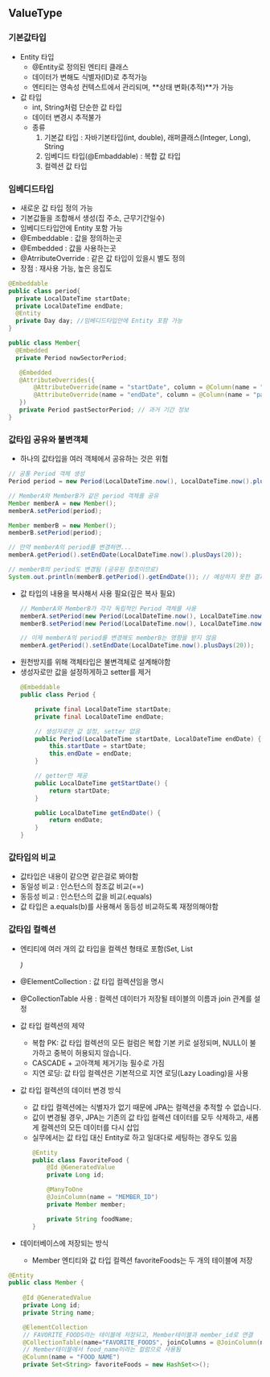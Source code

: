 ## ValueType

### 기본값타입
 - Entity 타입
   - @Entity로 정의된 엔티티 클래스
   - 데이터가 변해도 식별자(ID)로 추적가능
   - 엔티티는 영속성 컨텍스트에서 관리되며, **상태 변화(추적)**가 가능
 - 값 타입
   - int, String처럼 단순한 값 타입
   - 데이터 변경시 추적불가
   - 종류
      1. 기본값 타입 : 자바기본타입(int, double), 래퍼클래스(Integer, Long), String
      2. 임베디드 타입(@Embaddable) : 복합 값 타입
      3. 컬렉션 값 타입

### 임베디드타입
 - 새로운 값 타입 정의 가능
 - 기본값들을 조합해서 생성(집 주소, 근무기간일수)
 - 임베디드타입안에 Entity 포함 가능
 - @Embeddable : 값을 정의하는곳
 - @Embedded : 값을 사용하는곳
 - @AtrributeOverride : 같은 값 타입이 있을시 별도 정의
 - 장점 : 재사용 가능, 높은 응집도

 ```java
 @Embeddable
 public class period{
   private LocalDateTime startDate;
   private LocalDateTime endDate;
   @Entity
   private Day day; //임베디드타입안에 Entity 포함 가능
 }

 public class Member{
   @Embedded
   private Period nowSectorPeriod;

    @Embedded
    @AttributeOverrides({
        @AttributeOverride(name = "startDate", column = @Column(name = "pastStartDate")),
        @AttributeOverride(name = "endDate", column = @Column(name = "pastEndDate"))
    })
    private Period pastSectorPeriod; // 과거 기간 정보
 }
 ```

### 값타입 공유와 불변객체
 - 하나의 값타입을 여러 객체에서 공유하는 것은 위험
 ```java
 // 공통 Period 객체 생성
 Period period = new Period(LocalDateTime.now(), LocalDateTime.now().plusDays(10));
 
 // MemberA와 MemberB가 같은 period 객체를 공유
 Member memberA = new Member();
 memberA.setPeriod(period);
 
 Member memberB = new Member();
 memberB.setPeriod(period);

 // 만약 memberA의 period를 변경하면...
 memberA.getPeriod().setEndDate(LocalDateTime.now().plusDays(20));
 
 // memberB의 period도 변경됨 (공유된 참조이므로)
 System.out.println(memberB.getPeriod().getEndDate()); // 예상하지 못한 결과가 나올 수 있음
 ```
 - 값 타입의 내용을 복사해서 사용 필요(깊은 복사 필요)
   ```java
   // MemberA와 MemberB가 각각 독립적인 Period 객체를 사용
   memberA.setPeriod(new Period(LocalDateTime.now(), LocalDateTime.now().plusDays(10)));
   memberB.setPeriod(new Period(LocalDateTime.now(), LocalDateTime.now().plusDays(10)));
   
   // 이제 memberA의 period를 변경해도 memberB는 영향을 받지 않음
   memberA.getPeriod().setEndDate(LocalDateTime.now().plusDays(20));
   ```
 - 원천방지를 위해 객체타입은 불변객체로 설계해야함
 - 생성자로만 값을 설정하게하고 setter를 제거
   ```java
   @Embeddable
   public class Period {
   
       private final LocalDateTime startDate;
       private final LocalDateTime endDate;
   
       // 생성자로만 값 설정, setter 없음
       public Period(LocalDateTime startDate, LocalDateTime endDate) {
           this.startDate = startDate;
           this.endDate = endDate;
       }
   
       // getter만 제공
       public LocalDateTime getStartDate() {
           return startDate;
       }
   
       public LocalDateTime getEndDate() {
           return endDate;
       }
   }
   ```

### 값타입의 비교
 - 값타입은 내용이 같으면 같은걸로 봐야함
 - 동일성 비교 : 인스턴스의 참조값 비교(==)
 - 동등성 비교 : 인스턴스의 값을 비교(.equals)
 - 값 타입은 a.equals(b)를 사용해서 동등성 비교하도록 재정의해야함

### 값타입 컬렉션
 - 엔티티에 여러 개의 값 타입을 컬렉션 형태로 포함(Set<String>, List<Address>)
 - @ElementCollection : 값 타입 컬렉션임을 명시
 - @CollectionTable 사용 : 컬렉션 데이터가 저장될 테이블의 이름과 join 관계를 설정
 - 값 타입 컬렉션의 제약
   - 복합 PK: 값 타입 컬렉션의 모든 컬럼은 복합 기본 키로 설정되며, NULL이 불가하고 중복이 허용되지 않습니다.
   - CASCADE + 고아객체 제거기능 필수로 가짐
   - 지연 로딩: 값 타입 컬렉션은 기본적으로 지연 로딩(Lazy Loading)을 사용
 - 값 타입 컬렉션의 데이터 변경 방식
   - 값 타입 컬렉션에는 식별자가 없기 때문에 JPA는 컬렉션을 추적할 수 없습니다.
   - 값이 변경될 경우, JPA는 기존의 값 타입 컬렉션 데이터를 모두 삭제하고, 새롭게 컬렉션의 모든 데이터를 다시 삽입
   - 실무에서는 값 타입 대신 Entity로 하고 일대다로 세팅하는 경우도 있음
      ```java
      @Entity
      public class FavoriteFood {
          @Id @GeneratedValue
          private Long id;
      
          @ManyToOne
          @JoinColumn(name = "MEMBER_ID")
          private Member member;
      
          private String foodName;
      }
      ```

- 데이터베이스에 저장되는 방식
  - Member 엔티티와 값 타입 컬렉션 favoriteFoods는 두 개의 테이블에 저장  
```java
@Entity
public class Member {
    
    @Id @GeneratedValue
    private Long id;
    private String name;

    @ElementCollection
    // FAVORITE_FOODS라는 테이블에 저장되고, Member테이블과 member_id로 연결
    @CollectionTable(name="FAVORITE_FOODS", joinColumns = @JoinColumn(name = "MEMBER_ID"))
    // Member테이블에서 food_name이라는 컬럼으로 사용됨
    @Column(name = "FOOD_NAME")
    private Set<String> favoriteFoods = new HashSet<>();
```

